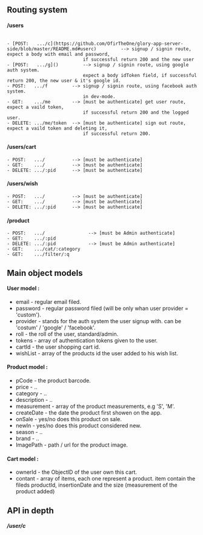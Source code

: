 
## Routing system

#### /users 
```

- [POST:   .../c](https://github.com/OfirTheOne/glory-app-server-side/blob/master/README.md#userc)         --> signup / signin route, expect a body with email and password, 
                            if successful return 200 and the new user
- [POST:   .../g]()         --> signup / signin route, using google auth system. 
                            expect a body idToken field, if successful return 200, the new user & it's google id.
- POST:   .../f         --> signup / signin route, using facebook auth system.
                            in dev-mode.                            
- GET:    .../me        --> [must be authenticate] get user route, expect a vaild token, 
                            if successful return 200 and the logged user.
- DELETE: .../me/token  --> [must be authenticate] sign out route, expect a vaild token and deleting it, 
                            if successful return 200.
```
#### /users/cart 
```
- POST:   .../          --> [must be authenticate]
- GET:    .../          --> [must be authenticate]
- DELETE: .../:pid      --> [must be authenticate]
```
#### /users/wish 
```
- POST:   .../          --> [must be authenticate]
- GET:    .../          --> [must be authenticate]
- DELETE: .../:pid      --> [must be authenticate]
``` 
#### /product 
```
- POST:   .../                --> [must be Admin authenticate]
- GET:    .../:pid
- DELETE: .../:pid            --> [must be Admin authenticate]
- GET:    .../cat/:category
- GET:    .../filter/:q
```    
    
## Main object models 

#### User model :
* email - regular email filed.
* password - regular password filed (will be only whan user provider = 'custom').
* provider - stands for the auth system the user signup with. can be 'costum' / 'google' / 'facebook'.
* roll - the roll of the user, standard/admin.
* tokens - array of authentication tokens given to the user.
* cartId - the user shopping cart id.
* wishList - array of the products id the user added to his wish list.


#### Product model :
* pCode - the product barcode.
* price - ..
* category - ..
* description - ..
* measurement - array of the product measurements, e.g 'S', 'M'.
* createDate - the date the product first showen on the app.
* onSale - yes/no does this product on sale.
* newIn - yes/no does this product considered new.
* season - ..
* brand - ..
* ImagePath - path / url for the product image.


#### Cart model :
* ownerId - the ObjectID of the user own this cart.
* contant - array of items, each one represent a product. item contain the fileds productId, insertionDate and the size (measurement of the product added)




## API in depth
##### /user/c
